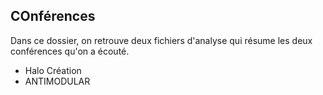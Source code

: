 <h2>COnférences</h2>

Dans ce dossier, on retrouve deux fichiers d'analyse qui résume les deux conférences qu'on a écouté.

- Halo Création
- ANTIMODULAR
